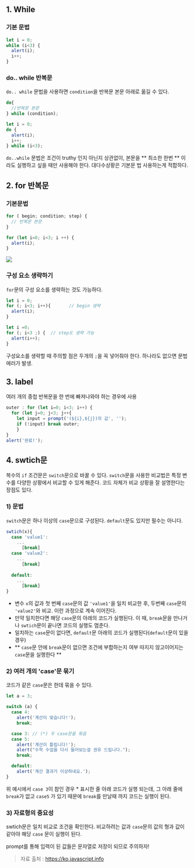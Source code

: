 ## 1. While
### 기본 문법

```javascript
let i = 0;
while (i<3) {
  alert(i);
  i++;
}
```

### do.. while 반복문
`do.. while` 문법을 사용하면 `condition`을 반복문 본문 아래로 옮길 수 있다.

```javascript
do{
  //반복문 본문
} while (condition);
```

```javascript
let i = 0;
do {
  alert(i);
  i++;
} while (i<3);
```
`do..while` 문법은 조건이 truthy 인지 아닌지 상관없이, 본문을 ** 최소한 한번 ** 이라도 실행하고 싶을 때만 사용해야 한다. 대다수상황은 기본문 법 사용하는게 적합하다.

## 2. for 반복문
### 기본문법

```javascript
for ( begin; condition; step) {
  // 반복문 본문
}

for (let i=0; i<3; i ++) {
  alert(i);
}
```
![](https://images.velog.io/images/jin0106/post/1221d52b-8cac-49a0-a5f2-d0de4eadbf53/image.png)


### 구성 요소 생략하기
`for`문의 구성 요소를 생략하는 것도 가능하다.
```javascript
let i = 0;
for (; i<3; i++){		// begin 생략
  alert(i);
}

let i =0;
for (; i<3 ;) {  // step도 생략 가능
  alert(i++);
}
```

구성요소를 생략할 때 주의할 점은 두개의 `;`을 꼭 넣어줘야 한다. 하나라도 없으면 문법 에러가 발생.

## 3. label
여러 개의 중첩 반복문을 한 번에 빠져나와야 하는 경우에 사용
```javascript
outer : for (let i=0; i<3; i++) {
  for (let j=0; j<3; j++{
    let input = prompt('(${i},${j})의 값', '');
    if (!input) break outer;
	}
}
alert('완료!');
```

## 4. swtich문

 복수의 `if` 조건문은 `switch`문으로 바꿀 수 있다.
 `switch`문을 사용한 비교법은 특정 변수를 다양한 상황에서 비교할 수 있게 해준다. 코드 자체가 비교 상황을 잘 설명한다는 장점도 있다.

### 1) 문법
`switch`문은 하나 이상의 `case`문으로 구성된다. `default`문도 있지만 필수는 아니다.

```javascript
swtich(x){
  case 'value1':
  	...
      [break]
  case 'value2':
  	...
      [break]
  
  default:
  	...
      [break]
}
```
* 변수 `x`의 값과 첫 번째 `case`문의 값 `'value1'`을 일치 비교한 후, 두번째 `case`문의 `'value2'`와 비교. 이런 과정으로 계속 이어진다.
* 만약 일치한다면 해당 `case`문의 아래의 코드가 실행된다. 이 때, `break`문을 만나거나 `swtich`문이 끝나면 코드의 실행도 멈춘다.
* 일치하는 `case`문이 없다면, `default`문 아래의 코드가 실행된다(`default`문이 있을 경우)
* ** `case`문 안에 `break`문이 없으면 조건에 부합하는지 여부 따지지 않고이어지는 `case`문을 실행한다 **
  
### 2) 여러 개의 'case'문 묶기
코드가 같은 `case`문은 한데 묶을 수 있다.
```javascript
let a = 3;

switch (a) {
  case 4:
    alert('계산이 맞습니다!');
    break;

  case 3: // (*) 두 case문을 묶음
  case 5:
    alert('계산이 틀립니다!');
    alert("수학 수업을 다시 들어보는걸 권유 드립니다.");
    break;

  default:
    alert('계산 결과가 이상하네요.');
}
```
위 예시에서 `case 3`이 참인 경우 * 표시한 줄 아래 코드가 실행 되는데, 그 아래 줄에 `break`가 없고 `case5` 가 있기 때문에 `break`를 만날때 까지 코드는 실행이 된다.

### 3) 자료형의 중요성
swtich문은 일치 비교로 조건을 확인한다. 비교하려는 값과 `case`문의 값의 형과 값이 같아야 해당 `case` 문이 실행이 된다.

prompt를 통해 입력이 된 값들은 문자열로 저장이 되므로 주의하자!



> 자료 출처 : https://ko.javascript.info